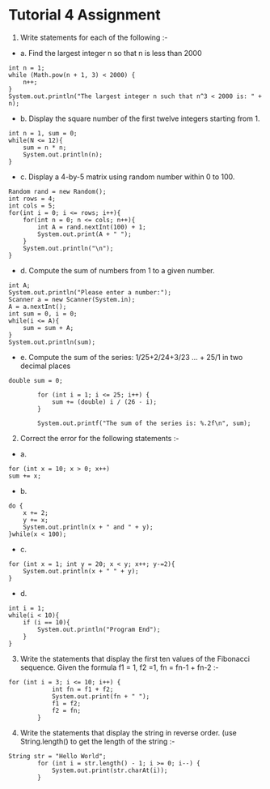 # Tutorial 4 Assignment                
1. Write statements for each of the following :-              
- a. Find the largest integer n so that n is less than 2000        
````
int n = 1;
while (Math.pow(n + 1, 3) < 2000) {
    n++;
}
System.out.println("The largest integer n such that n^3 < 2000 is: " + n);
````              
- b. Display the square number of the first twelve integers starting from 1.                      
````
int n = 1, sum = 0;
while(N <= 12){
    sum = n * n;
    System.out.println(n);
}
````                
- c. Display a 4-by-5 matrix using random number within 0 to 100.     
````
Random rand = new Random();
int rows = 4;
int cols = 5;
for(int i = 0; i <= rows; i++){
    for(int n = 0; n <= cols; n++){
        int A = rand.nextInt(100) + 1;
        System.out.print(A + " ");
    }
    System.out.println("\n");
}
````             
- d. Compute the sum of numbers from 1 to a given number.                 
````
int A;
System.out.println("Please enter a number:");
Scanner a = new Scanner(System.in);
A = a.nextInt();
int sum = 0, i = 0;
while(i <= A){
    sum = sum + A;
}
System.out.println(sum);
````                   
- e. Compute the sum of the series: 1/25+2/24+3/23 … + 25/1 in two decimal places               
````
double sum = 0;

        for (int i = 1; i <= 25; i++) {
            sum += (double) i / (26 - i);
        }

        System.out.printf("The sum of the series is: %.2f\n", sum);
````            
2. Correct the error for the following statements :-              
- a.                                
````
for (int x = 10; x > 0; x++)
sum += x;
````               
- b.                              
````
do {
    x += 2;
    y += x;
    System.out.println(x + " and " + y);
}while(x < 100);
````                     
- c.                          
````
for (int x = 1; int y = 20; x < y; x++; y-=2){
    System.out.println(x + " " + y);
}
````          
- d.                
````
int i = 1;
while(i < 10){
    if (i == 10){
        System.out.println("Program End");
    }
}  
````               
3. Write the statements that display the first ten values of the Fibonacci sequence. Given the formula f1 = 1, f2 =1, fn = fn-1 + fn-2 :-                    
````
for (int i = 3; i <= 10; i++) {
            int fn = f1 + f2;
            System.out.print(fn + " ");
            f1 = f2;
            f2 = fn;
        }
````             
4. Write the statements that display the string in reverse order. (use String.length() to get the length of the string :-            
````
String str = "Hello World";
        for (int i = str.length() - 1; i >= 0; i--) {
            System.out.print(str.charAt(i));
        }
````                  
